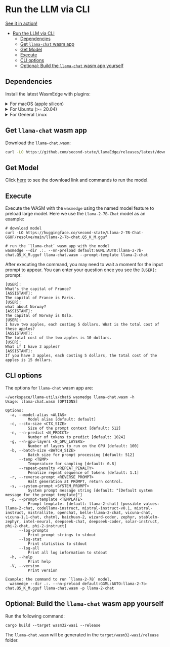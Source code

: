 # Run the LLM via CLI

[See it in action!](https://x.com/juntao/status/1705588244602114303)

<!-- @import "[TOC]" {cmd="toc" depthFrom=1 depthTo=6 orderedList=false} -->

<!-- code_chunk_output -->

- [Run the LLM via CLI](#run-the-llm-via-cli)
  - [Dependencies](#dependencies)
  - [Get `llama-chat` wasm app](#get-llama-chat-wasm-app)
  - [Get Model](#get-model)
  - [Execute](#execute)
  - [CLI options](#cli-options)
  - [Optional: Build the `llama-chat` wasm app yourself](#optional-build-the-llama-chat-wasm-app-yourself)

<!-- /code_chunk_output -->

## Dependencies

Install the latest WasmEdge with plugins:

<details> <summary> For macOS (apple silicon) </summary>

```console
# install WasmEdge-0.13.4 with wasi-nn-ggml plugin
curl -sSf https://raw.githubusercontent.com/WasmEdge/WasmEdge/master/utils/install.sh | bash -s -- --plugin wasi_nn-ggml

# Assuming you use zsh (the default shell on macOS), run the following command to activate the environment
source $HOME/.zshenv
```

</details>

<details> <summary> For Ubuntu (>= 20.04) </summary>

```console
# install libopenblas-dev
apt update && apt install -y libopenblas-dev

# install WasmEdge-0.13.4 with wasi-nn-ggml plugin
curl -sSf https://raw.githubusercontent.com/WasmEdge/WasmEdge/master/utils/install.sh | bash -s -- --plugin wasi_nn-ggml

# Assuming you use bash (the default shell on Ubuntu), run the following command to activate the environment
source $HOME/.bashrc
```

</details>

<details> <summary> For General Linux </summary>

```console
# install WasmEdge-0.13.4 with wasi-nn-ggml plugin
curl -sSf https://raw.githubusercontent.com/WasmEdge/WasmEdge/master/utils/install.sh | bash -s -- --plugin wasi_nn-ggml

# Assuming you use bash (the default shell on Ubuntu), run the following command to activate the environment
source $HOME/.bashrc
```

</details>

## Get `llama-chat` wasm app

Download the `llama-chat.wasm`:

```bash
curl -LO https://github.com/second-state/LlamaEdge/releases/latest/download/llama-chat.wasm
```

## Get Model

Click [here](../models.md) to see the download link and commands to run the model.

## Execute

Execute the WASM with the `wasmedge` using the named model feature to preload large model. Here we use the `Llama-2-7B-Chat` model as an example:

```console
# download model
curl -LO https://huggingface.co/second-state/Llama-2-7B-Chat-GGUF/resolve/main/llama-2-7b-chat.Q5_K_M.gguf

# run the `llama-chat` wasm app with the model
wasmedge --dir .:. --nn-preload default:GGML:AUTO:llama-2-7b-chat.Q5_K_M.gguf llama-chat.wasm --prompt-template llama-2-chat
```

After executing the command, you may need to wait a moment for the input prompt to appear.
You can enter your question once you see the `[USER]:` prompt:

```console
[USER]:
What's the capital of France?
[ASSISTANT]:
The capital of France is Paris.
[USER]:
what about Norway?
[ASSISTANT]:
The capital of Norway is Oslo.
[USER]:
I have two apples, each costing 5 dollars. What is the total cost of these apples?
[ASSISTANT]:
The total cost of the two apples is 10 dollars.
[USER]:
What if I have 3 apples?
[ASSISTANT]:
If you have 3 apples, each costing 5 dollars, the total cost of the apples is 15 dollars.
```

## CLI options

The options for `llama-chat` wasm app are:

```console
~/workspace/llama-utils/chat$ wasmedge llama-chat.wasm -h
Usage: llama-chat.wasm [OPTIONS]

Options:
  -a, --model-alias <ALIAS>
          Model alias [default: default]
  -c, --ctx-size <CTX_SIZE>
          Size of the prompt context [default: 512]
  -n, --n-predict <N_PRDICT>
          Number of tokens to predict [default: 1024]
  -g, --n-gpu-layers <N_GPU_LAYERS>
          Number of layers to run on the GPU [default: 100]
  -b, --batch-size <BATCH_SIZE>
          Batch size for prompt processing [default: 512]
      --temp <TEMP>
          Temperature for sampling [default: 0.8]
      --repeat-penalty <REPEAT_PENALTY>
          Penalize repeat sequence of tokens [default: 1.1]
  -r, --reverse-prompt <REVERSE_PROMPT>
          Halt generation at PROMPT, return control.
  -s, --system-prompt <SYSTEM_PROMPT>
          System prompt message string [default: "[Default system message for the prompt template]"]
  -p, --prompt-template <TEMPLATE>
          Prompt template. [default: llama-2-chat] [possible values: llama-2-chat, codellama-instruct, mistral-instruct-v0.1, mistral-instruct, mistrallite, openchat, belle-llama-2-chat, vicuna-chat, vicuna-1.1-chat, chatml, baichuan-2, wizard-coder, zephyr, stablelm-zephyr, intel-neural, deepseek-chat, deepseek-coder, solar-instruct, phi-2-chat, phi-2-instruct]
      --log-prompts
          Print prompt strings to stdout
      --log-stat
          Print statistics to stdout
      --log-all
          Print all log information to stdout
  -h, --help
          Print help
  -V, --version
          Print version

Example: the command to run `llama-2-7B` model,
  wasmedge --dir .:. --nn-preload default:GGML:AUTO:llama-2-7b-chat.Q5_K_M.gguf llama-chat.wasm -p llama-2-chat
```

## Optional: Build the `llama-chat` wasm app yourself

Run the following command:

```console
cargo build --target wasm32-wasi --release
```

The `llama-chat.wasm` will be generated in the `target/wasm32-wasi/release` folder.
